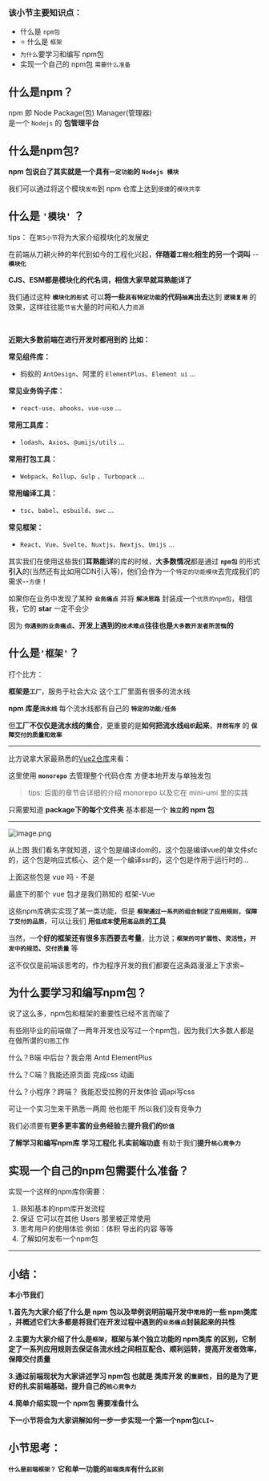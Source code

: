 ### 该小节主要知识点：
-   什么是 `npm包`
-   ⭐️  什么是 `框架`
-   `为什么`要学习和编写 npm包
-   实现一个自己的 npm包 `需要什么准备`


## 什么是npm？

npm 即 Node Package(包) Manager(管理器)<br>
是一个 `Nodejs` 的 **包管理平台**

## 什么是npm包?

**npm 包说白了其实就是一个具有`一定功能`的 `Nodejs 模块`**

我们可以通过将这个模块`发布`到 npm 仓库上达到`便捷`的`模块共享`

## 什么是 `'模块'` ？

tips： 在`第5小节`将为大家介绍模块化的发展史

在前端从刀耕火种的年代到如今的工程化兴起，**伴随着`工程化`相生的另一个词叫** -- **`模块化`**

**CJS、ESM都是模块化的代名词，相信大家早就耳熟能详了**
<br>

我们通过这种 **`模块化的形式`** 可以**将一些`具有特定功能`的代码`抽离`出去**达到 **`逻辑复用`** 的效果，这样往往能`节省`大量的时间和人力`资源`

<br>

**近期大多数前端在进行开发时都用到的 比如：**

**常见组件库：**

-   蚂蚁的 `AntDesign`、阿里的 `ElementPlus`、`Element ui` ...

**常见业务钩子库：**

-   `react-use`、`ahooks`、`vue-use` ...

**常用工具库：**

-   `lodash`、`Axios`、`@umijs/utils` ...

**常用打包工具：**

-   `Webpack`、`Rollup`、`Gulp` 、`Turbopack` ...

**常用编译工具：**

-   `tsc`、`babel`、`esbuild`、`swc` ...

**常见框架：**

-   `React`、`Vue`、`Svelte`、`Nuxtjs`、`Nextjs`、`Umijs` ...

其实我们在使用这些我们**耳熟能详**的库的时候，**大多数情况**都是通过 **`npm包`** 的形式**引入**的(当然还有比如用CDN引入等)，他们会作为一个`特定的功能模块`去完成我们的需求--`方便`！

如果你在业务中发现了某种 **`业务痛点`** 并将 **`解决思路`** 封装成一个`优质的npm包`，相信我，它的 **star** 一定不会少

因为 **`你遇到的业务痛点`、开发上遇到的`技术难点`往往也是`大多数开发者所苦恼`的**

## 什么是`'框架'`？

打个比方：

**框架是`工厂`**，服务于社会大众 这个工厂里面有很多的流水线

**npm 库是`流水线`** 每个流水线都有自己的 **`特定的功能/任务`**

但**工厂不仅仅是流水线的集合**，更重要的是**如何把流水线`组织`起来**，**`井然有序`** 的 **`保障交付的质量和效率`**

****

比方说拿大家最熟悉的[Vue2仓库](https://github.com/vuejs/core)来看：

这里使用 **`monorepo`** 去管理整个代码仓库 方便本地开发与单独发包

>tips: 后面的章节会详细的介绍 monorepo 以及它在 mini-umi 里的实践

只需要知道 **package下的每个文件夹** 基本都是一个 **`独立`的 npm 包**

****


![image.png](https://p3-juejin.byteimg.com/tos-cn-i-k3u1fbpfcp/2b742f430c74418e854b85b98e0f790a~tplv-k3u1fbpfcp-watermark.image?)

从上图 我们看名字就知道，这个包是编译dom的，这个包是编译vue的单文件sfc的，这个包是响应式核心、这个是一个编译ssr的，这个包是作用于运行时的...

上面这些包是 vue 吗 - 不是

最底下的那个 vue 包才是我们熟知的 框架-Vue

这些npm库确实实现了某一类功能，但是 **`框架通过一系列的组合制定了应用规则`**，**`保障了交付的品质`**，可以让我们 **用`低成本`使用`高品质`的工具**

当然，一**个好的框架还有很多东西要去考量**，比方说；**`框架的可扩展性`、`灵活性`，`开发中的规范`、`交付质量`** 等

这不仅仅是前端该思考的，作为程序开发的我们都要在这条路漫漫上下求索~

## 为什么要学习和编写npm包？

说了这么多，npm包和框架的重要性已经不言而喻了

有些刚毕业的前端做了一两年开发也没写过一个npm包，因为我们大多数人都是在做所谓的`切图`工作

什么？B端 中后台？我会用 Antd ElementPlus

什么？C端？我能还原页面 完成css 动画

什么？小程序？跨端？ 我能忍受拉胯的开发体验 调api写css

可让一个实习生来干熟悉一两周 他也能干 所以我们没有竞争力

我们必须要有**更多更丰富的业务经验**去**提升我们的`价值`**

**了解学习和编写npm库 学习工程化 扎实前端功底** 有助于我们**提升`核心竞争力`**

## 实现一个自己的npm包需要什么准备？

实现一个这样的npm库你需要：

1.  熟知基本的npm库开发流程
1.  保证 它可以在其他 Users 那里被正常使用
1.  思考用户的使用体验 例如：体积 导出的内容 等等
1.  了解如何发布一个npm包

****



## 小结：

**本小节我们**

**1.首先为大家介绍了什么是 npm 包以及举例说明前端开发中`常用`的一些 npm类库 ，并概述它们大多都是将我们在开发过程中遇到的`业务痛点`封装起来的共性**

**2.主要为大家介绍了什么是`框架`，框架与某个独立功能的 npm类库 的区别，它制定了一系列应用规则去保证各流水线之间相互配合、顺利运转，提高开发者效率，保障交付质量**

**3.通过前端现状为大家讲述学习 npm包 也就是 类库开发 的`重要性`，目的是为了更好的扎实前端基础，提升自己的`核心竞争力`**

**4.简单介绍实现一个 npm包 需要准备什么**

**下一小节将会为大家讲解如何一步一步实现一个第一个npm包`CLI`~**

## 小节思考：

**`什么是前端框架？` 它和单一功能的`前端类库`有什么`区别`**
